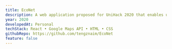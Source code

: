 ```yaml
---
title: EcoNet
description: A web application proposed for UniHack 2020 that enables users to enter the items they want to recycle and obtain the closest recycling centres. A global finalist project (3rd)
year: 2020
developedAt: Personal
techStack: React • Google Maps API • HTML • CSS
githubRepo: https://github.com/tengznaim/EcoNet
feature: false
---
```

